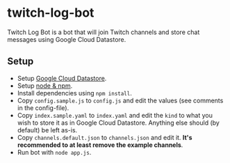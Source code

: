 # twitch-log-bot
Twitch Log Bot is a bot that will join Twitch channels and store chat messages using Google Cloud Datastore.

## Setup
- Setup [Google Cloud Datastore](https://console.cloud.google.com/datastore/).
- Setup [node & npm](https://nodejs.org/).
- Install dependencies using `npm install`.
- Copy `config.sample.js` to `config.js` and edit the values (see comments in the config-file).
- Copy `index.sample.yaml` to `index.yaml` and edit the `kind` to what you wish to store it as in Google Cloud Datastore. Anything else should (by default) be left as-is.
- Copy `channels.default.json` to `channels.json` and edit it. **It's recommended to at least remove the example channels**.
- Run bot with `node app.js`.
